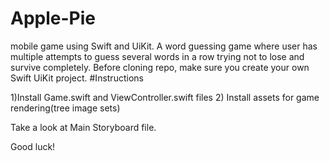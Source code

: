 # Apple-Pie
mobile game using Swift and UiKit. A word guessing game where user has multiple attempts to guess several words in a row trying not to lose and survive completely.
Before cloning repo, make sure you create your own Swift UiKit project.
#Instructions

1)Install Game.swift and ViewController.swift files
2) Install assets for game rendering(tree image sets)

Take a look at Main Storyboard file. 

Good luck!

